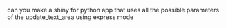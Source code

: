 can you make a shiny for python app that uses all the possible parameters of the update_text_area using express mode